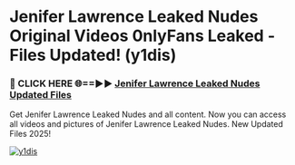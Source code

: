 # Jenifer Lawrence Leaked Nudes Original Videos 0nlyFans Leaked - Files Updated! (y1dis)

<h3>🔴 CLICK HERE 🌐==►► <a href="https://tinyurl.com/yrmya6cz" rel="nofollow">Jenifer Lawrence Leaked Nudes Updated Files</a></h3>

Get Jenifer Lawrence Leaked Nudes and all content. Now you can access all videos and pictures of Jenifer Lawrence Leaked Nudes. New Updated Files 2025!

[![y1dis](https://i.imgur.com/FMdXYCs.gif)](https://tinyurl.com/yrmya6cz)
